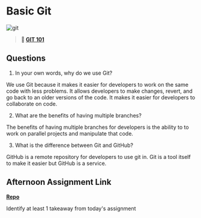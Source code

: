 # Basic Git

![git](https://git-scm.com/images/branching-illustration@2x.png)

> **📖 [GIT 101](https://codeworksacademy.com/fs-student-guide/resources/wk1/01-GIT)**

## Questions

1. In your own words, why do we use Git?

We use Git because it makes it easier for developers to work on the same code with less problems. It allows developers to make changes, revert, and go back to an older versions of the code. It makes it easier for developers to collaborate on code.

2. What are the benefits of having multiple branches?

The benefits of having multiple branches for developers is the ability to to work on parallel projects and manipulate that code.

3. What is the difference between Git and GitHub?

GitHub is a remote repository for developers to use git in. Git is a tool itself to make it easier but GitHub is a service. 


## Afternoon Assignment Link

**[Repo](https://github.com/rodrirene/fs-journal)**

Identify at least 1 takeaway from today's assignment
